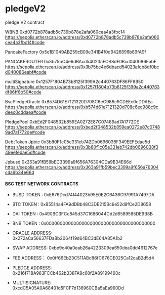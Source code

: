 # pledgeV2
pledge V2 contract


WBNB:0xd0772b878adb5c739b878e2afa060cea4a3fbc14
https://sepolia.etherscan.io/address/0xd0772b878adb5c739b878e2afa060cea4a3fbc14#code

PancakeFactory
0x5e1B1049AB259cB09e341B4f0d9426896b89fA9f

PANCAKEROUTER 
0x3b75bC4e6dBAcd54023aFCB8dF0Bcd040086EabF
https://sepolia.etherscan.io/address/0x3b75bc4e6dbacd54023afcb8df0bcd040086eabf#code

multiSignature
0x1257F1804B73b8125f399A2c440763DF86FF6B50
https://sepolia.etherscan.io/address/0x1257f1804b73b8125f399a2c440763df86ff6b50#code

BscPledgeOracle
0xB574D61E7121320D708C6eC988c9CDEEc0cDDAEa
https://sepolia.etherscan.io/address/0xb574d61e7121320d708c6ec988c9cdeec0cddaea#code

PledgePool
0xbEd2F048532b859EA0272E87C07489ad7A1772DE
https://sepolia.etherscan.io/address/0xbed2f048532b859ea0272e87c07489ad7a1772de#code

DebtToken
Jpbtc 
0x3b80F1c05e331eb742Db0696038F349EEFEdae5d
https://sepolia.etherscan.io/address/0x3b80f1c05e331eb742db0696038f349eefedae5d#code

Jpbusd 
0x363a91fB59bEC3399a9f656A76304CDa9B34E66d
https://sepolia.etherscan.io/address/0x363a91fb59bec3399a9f656a76304cda9b34e66d



#### BSC TEST NETWORK CONTRACTS

- BUSD TOKEN : 0xE676Dcd74f44023b95E0E2C6436C97991A7497DA
- BTC TOKEN : 0xB5514a4FA9dDBb48C3DE215Bc9e52d9fCe2D8658
- DAI TOKEN : 0x490BC3FCc845d37C1686044Cd2d6589585DE9B8B
- BNB TOKEN : 0x0000000000000000000000000000000000000000 
  
- ORACLE ADDRESS: 0x272aCa56637FDaBb2064f19d64BC3dE64A85A1b2
- SWAP ADDRESS: 0xbe9c40a0eab26a4223309ea650dea0dd4612767e
- FEE ADDRESS： 0x0ff66Eb23C511ABd86fC676CE025Ca12caB2d5d4
- PLEDGE ADDRESS: 0x216f718A983FCCb462b338FA9c60f2A89199490c
- MULTISIGNATURE: 0xcdC5A05A0A68401d5FCF7d136960CBa5aEa990Dd
